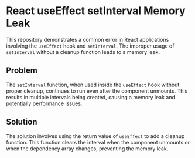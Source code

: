 # React useEffect setInterval Memory Leak

This repository demonstrates a common error in React applications involving the `useEffect` hook and `setInterval`. The improper usage of `setInterval` without a cleanup function leads to a memory leak. 

## Problem

The `setInterval` function, when used inside the `useEffect` hook without proper cleanup, continues to run even after the component unmounts. This results in multiple intervals being created, causing a memory leak and potentially performance issues. 

## Solution

The solution involves using the return value of `useEffect` to add a cleanup function. This function clears the interval when the component unmounts or when the dependency array changes, preventing the memory leak.